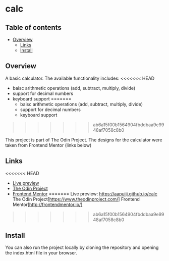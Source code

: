 # calc

## Table of contents

- [Overview](#overview)
    - [Links](#links)
    - [Install](#install)

## Overview

A basic calculator. The available functionality includes:
<<<<<<< HEAD
- baisc arithmetic operations (add, subtract, multiply, divide)
- support for decimal numbers
- keyboard support
=======
    - baisc arithmetic operations (add, subtract, multiply, divide)
    - support for decimal numbers
    - keyboard support
>>>>>>> ab6a15f00b1564904fbddbaa9e9948af7058c8b0

This project is part of The Odin Project. The designs for the calculator were taken from Frontend Mentor (links below)

## Links

<<<<<<< HEAD
- [Live preview](https://aapujji.github.io/calc)
- [The Odin Project](https://www.theodinproject.com/)
- [Frontend Mentor](http://frontendmentor.io/)
=======
Live preview: https://aapujji.github.io/calc
The Odin Project[https://www.theodinproject.com/]
Frontend Mentor[http://frontendmentor.io/]
>>>>>>> ab6a15f00b1564904fbddbaa9e9948af7058c8b0

## Install

You can also run the project locally by cloning the repository and opening the index.html file in your browser.